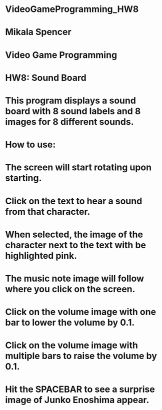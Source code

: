 # VideoGameProgramming_HW8

# Mikala Spencer
# Video Game Programming
# HW8: Sound Board
# This program displays a sound board with 8 sound labels and 8 images for 8 different sounds.

# How to use:
# The screen will start rotating upon starting.
# Click on the text to hear a sound from that character.
# When selected, the image of the character next to the text with be highlighted pink.
# The music note image will follow where you click on the screen.
# Click on the volume image with one bar to lower the volume by 0.1.
# Click on the volume image with multiple bars to raise the volume by 0.1.
# Hit the SPACEBAR to see a surprise image of Junko Enoshima appear.